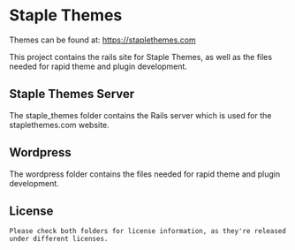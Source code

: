 # Staple Themes

Themes can be found at: https://staplethemes.com

This project contains the rails site for Staple Themes, as well as the files needed for rapid theme and plugin development.

## Staple Themes Server

The staple_themes folder contains the Rails server which is used for the staplethemes.com website.

## Wordpress

The wordpress folder contains the files needed for rapid theme and plugin development.

## License
    Please check both folders for license information, as they're released under different licenses.